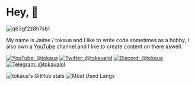 # Hey, 👋
![q63gf2z8h7sb1](https://github.com/tokaualol/tokaualol/assets/72284608/6ef72bb8-d991-4318-86b4-3f393f2b290a)

My name is Jaime / tokaua and I like to write code sometimes as a hobby, I also own a [YouTube](https://youtube.com/@tokaua) channel and I like to create content on there aswell.

[![YouTube: @tokaua](https://img.shields.io/badge/-@tokaua-white?style=flat-square&logo=YouTube&logoColor=fe0002)](https://youtube.com/@tokaua)
[![Twitter: @tokaualol](https://img.shields.io/badge/-@tokaualol-000000?style=flat-square&logo=X&logoColor=white)](https://twitter.com/@tokaua)
[![Discord: @tokaua](https://img.shields.io/badge/-tokaua-586aea?style=flat-square&logo=Discord&logoColor=white)](https://discord.gg/734Rv6XguJ)
[![Telegram: @tokaualol](https://img.shields.io/badge/-@tokaualol-white?style=flat-square&logo=Telegram&logoColor=0088cc)](https://t.me/tokaualol)


![tokaua's GitHub stats](https://github-readme-stats.vercel.app/api?username=tokaualol&show_icons=true&theme=dracula)
![Most Used Langs](https://github-readme-stats.vercel.app/api/top-langs/?username=tokaualol&theme=dracula&layout=compact&langs_count=10&hide=c,cplusplus,html)
